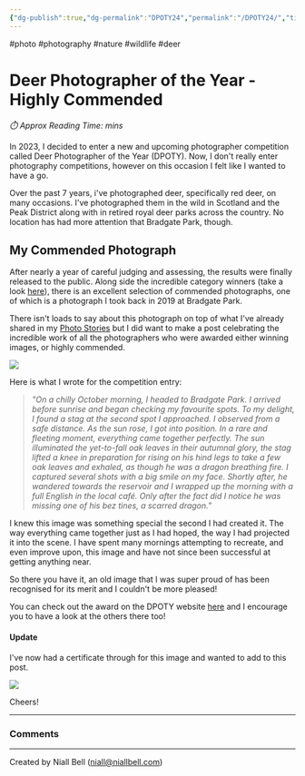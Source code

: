```yaml
---
{"dg-publish":true,"dg-permalink":"DPOTY24","permalink":"/DPOTY24/","title":"Highly Commended - Deer Photographer of the Year","hide":true,"tags":["photo","photography","nature","wildlife","deer"],"noteIcon":"1","created":"2024-06-24T21:33:33.384+01:00","updated":"2024-07-05T16:22:43.161+01:00"}
---
```


#photo #photography #nature #wildlife #deer 
# Deer Photographer of the Year - Highly Commended
<p id="reading-time" style="font-style: italic;">⏱️ Approx Reading Time:  <span id="inserted-text"></span> mins</p>
In 2023, I decided to enter a new and upcoming photographer competition called Deer Photographer of the Year (DPOTY). Now, I don't really enter photography competitions, however on this occasion I felt like I wanted to have a go.

Over the past 7 years, i've photographed deer, specifically red deer, on many occasions. I've photographed them in the wild in Scotland and the Peak District along with in retired royal deer parks across the country. No location has had more attention that Bradgate Park, though.

## My Commended Photograph

After nearly a year of careful judging and assessing, the results were finally released to the public. Along side the incredible category winners (take a look [here](https://www.dpoty.com/winners2024)), there is an excellent selection of commended photographs, one of which is a photograph I took back in 2019 at Bradgate Park.

There isn't loads to say about this photograph on top of what I've already shared in my [Photo Stories](https://niallbell.com/the-dragons-breath/) but I did want to make a post celebrating the incredible work of all the photographers who were awarded either winning images, or highly commended.

![](https://i.imgur.com/8bzvnWQ.png)

Here is what I wrote for the competition entry:

>*"On a chilly October morning, I headed to Bradgate Park. I arrived before sunrise and began checking my favourite spots. To my delight, I found a stag at the second spot I approached. I observed from a safe distance. As the sun rose, I got into position. In a rare and fleeting moment, everything came together perfectly. The sun illuminated the yet-to-fall oak leaves in their autumnal glory, the stag lifted a knee in preparation for rising on his hind legs to take a few oak leaves and exhaled, as though he was a dragon breathing fire. I captured several shots with a big smile on my face. Shortly after, he wandered towards the reservoir and I wrapped up the morning with a full English in the local café. Only after the fact did I notice he was missing one of his bez tines, a scarred dragon."*

I knew this image was something special the second I had created it. The way everything came together just as I had hoped, the way I had projected it into the scene. I have spent many mornings attempting to recreate, and even improve upon, this image and have not since been successful at getting anything near.

So there you have it, an old image that I was super proud of has been recognised for its merit and I couldn't be more pleased!

You can check out the award on the DPOTY website [here](https://www.dpoty.com/winners2024?pgid=lx37azfo-4646bc90-1578-48c3-a3ed-9c27f0c98966) and I encourage you to have a look at the others there too!

#### Update

I've now had a certificate through for this image and wanted to add to this post.

![](https://i.imgur.com/tZSbhke.jpeg)

Cheers!

---
### Comments

<div id="waline"></div>
<script type="module">
	import { init } from 'https://unpkg.com/@waline/client@v3/dist/waline.js';
	init({
	  el: '#waline',
	  serverURL: 'https://niallscavecomments.vercel.app/',
	  lang: 'en',
	});
</script>

---
Created by Niall Bell (niall@niallbell.com)
